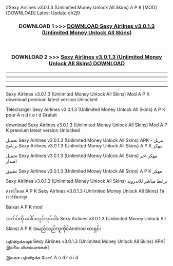 #Sexy Airlines  v3.0.1.3 (Unlimited Money Unlock All Skins) A P K [MOD] [DOWNLOAD] Latest Update qh2j9



<div align="center">

<h3>DOWNLOAD 1 >>> <a href="https://teeasianyam.web.app?sq=Sexy Airlines  v3.0.1.3 (Unlimited Money Unlock All Skins)">DOWNLOAD Sexy Airlines  v3.0.1.3 (Unlimited Money Unlock All Skins) </a></h3><br>

<h3>DOWNLOAD 2 >>> <a href="https://teeasianyam.web.app?sq=Sexy Airlines  v3.0.1.3 (Unlimited Money Unlock All Skins) ">Sexy Airlines  v3.0.1.3 (Unlimited Money Unlock All Skins)  DOWNLOAD </a></h3>

</div>


----------------------------------------------------------

----------------------------------------------------------

----------------------------------------------------------

----------------------------------------------------------


Sexy Airlines  v3.0.1.3 (Unlimited Money Unlock All Skins)  Mod A P K download premium latest version Unlocked

Télécharger Sexy Airlines  v3.0.1.3 (Unlimited Money Unlock All Skins)  A P K pour A n d r o i d Gratuit

download Sexy Airlines  v3.0.1.3 (Unlimited Money Unlock All Skins)  Mod A P K premium latest version Unlocked

تحميل Sexy Airlines  v3.0.1.3 (Unlimited Money Unlock All Skins)  APK - تنزيل برنامج Sexy Airlines  v3.0.1.3 (Unlimited Money Unlock All Skins)  A P K مهكر

تحميل Sexy Airlines  v3.0.1.3 (Unlimited Money Unlock All Skins)  مهكر اخر اصدار

تطبيق Sexy Airlines  v3.0.1.3 (Unlimited Money Unlock All Skins)  A P K مهكر

Sexy Airlines  v3.0.1.3 (Unlimited Money Unlock All Skins)  برابط مباشر للاندرويد

ดาวน์โหลด A P K Sexy Airlines  v3.0.1.3 (Unlimited Money Unlock All Skins)  รับเวอร์ชันล่าสุด

Baixar A P K mod

အက်ပ်ကို ဒေါင်းလုဒ်လုပ်ပါ။ Sexy Airlines  v3.0.1.3 (Unlimited Money Unlock All Skins)  A P K အမည်သည်ကူကိုင်Andriod ဗားရှင်း

பதிவிறக்கவும் Sexy Airlines  v3.0.1.3 (Unlimited Money Unlock All Skins)  APK[ இல்லை விளம்பரங்கள்] 
 
இலவச பதிவிறக்க மோட் A n d r o i d



